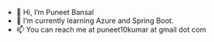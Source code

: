 - 👋 Hi, I’m Puneet Bansal
- 🌱 I’m currently learning Azure and Spring Boot.
- 📫 You can reach me at puneet10kumar at gmail dot com

<!---
puneet-bansal/puneet-bansal is a ✨ special ✨ repository because its `README.md` (this file) appears on your GitHub profile.
You can click the Preview link to take a look at your changes.
--->
